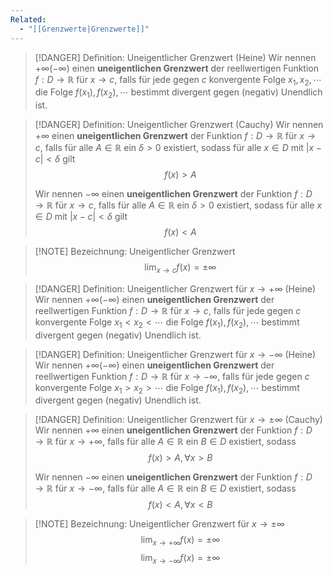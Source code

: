 ```yaml
---
Related:
  - "[[Grenzwerte|Grenzwerte]]"
---
```


> [!DANGER] Definition: Uneigentlicher Grenzwert (Heine)
> Wir nennen $+\infty(-\infty)$ einen **uneigentlichen Grenzwert** der reellwertigen Funktion $f: D\to\mathbb{R}$ für $x\to c$, falls für jede gegen $c$ konvergente Folge $x_1, x_2,\cdots$ die Folge $f(x_1),f(x_2),\cdots$ bestimmt divergent gegen (negativ) Unendlich ist.

> [!DANGER] Definition: Uneigentlicher Grenzwert (Cauchy)
> Wir nennen $+\infty$ einen **uneigentlichen Grenzwert** der Funktion $f: D \to \mathbb{R}$ für $x\to c,$ falls für alle $A\in\mathbb{R}$ ein $\delta \gt 0$ existiert, sodass für alle $x\in D$ mit $|x - c| \lt \delta$ gilt
> $$f(x) \gt A$$
> 
> Wir nennen $-\infty$ einen **uneigentlichen Grenzwert** der Funktion $f: D \to \mathbb{R}$ für $x\to c,$ falls für alle $A\in\mathbb{R}$ ein $\delta \gt 0$ existiert, sodass für alle $x\in D$ mit $|x - c| \lt \delta$ gilt
> $$f(x) \lt A$$

> [!NOTE] Bezeichnung: Uneigentlicher Grenzwert
> $$\lim_{x\to c} f(x) = \pm \infty$$

> [!DANGER] Definition: Uneigentlicher Grenzwert für $x\to+\infty$ (Heine)
> Wir nennen $+\infty(-\infty)$ einen **uneigentlichen Grenzwert** der reellwertigen Funktion $f: D\to\mathbb{R}$ für $x\to c$, falls für jede gegen $c$ konvergente Folge $x_1\lt x_2\lt\cdots$ die Folge $f(x_1),f(x_2),\cdots$ bestimmt divergent gegen (negativ) Unendlich ist.

> [!DANGER] Definition: Uneigentlicher Grenzwert für $x\to-\infty$ (Heine)
> Wir nennen $+\infty(-\infty)$ einen **uneigentlichen Grenzwert** der reellwertigen Funktion $f: D\to\mathbb{R}$ für $x\to -\infty$, falls für jede gegen $c$ konvergente Folge $x_1\gt x_2\gt\cdots$ die Folge $f(x_1),f(x_2),\cdots$ bestimmt divergent gegen (negativ) Unendlich ist.

> [!DANGER] Definition: Uneigentlicher Grenzwert für $x\to \pm\infty$ (Cauchy)
> Wir nennen $+\infty$ einen **uneigentlichen Grenzwert** der Funktion $f: D \to \mathbb{R}$ für $x\to +\infty,$ falls für alle $A\in\mathbb{R}$ ein $B \in D$ existiert, sodass 
> $$f(x) \gt A, \forall x\gt B$$
> 
> Wir nennen $-\infty$ einen **uneigentlichen Grenzwert** der Funktion $f: D \to \mathbb{R}$ für $x\to -\infty,$ falls für alle $A\in\mathbb{R}$ ein $B \in D$ existiert, sodass 
> $$f(x) \lt A, \forall x \lt B$$

> [!NOTE] Bezeichnung: Uneigentlicher Grenzwert für $x\to \pm \infty$
> $$\lim_{x\to+\infty} f(x) = \pm \infty$$
> $$\lim_{x\to-\infty} f(x) = \pm \infty$$